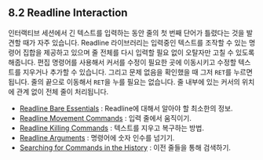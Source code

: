 ## 8.2 Readline Interaction
인터랙티브 세션에서 긴 텍스트를 입력하는 동안 줄의 첫 번째 단어가 틀렸다는 것을 발견할 때가 자주 있습니다. Readline 라이브러리는 입력중인 텍스트를 조작할 수 있는 명령어 집합을 제공하고 있으며 줄 전체를 다시 입력할 필요 없이 오탈자만 고칠 수 있도록 해줍니다. 편집 명령어를 사용해서 커서를 수정이 필요한 곳에 이동시키고 수정할 텍스트를 지우거나 추가할 수 있습니다. 그리고 문제 없음을 확인했을 때 그저 `RET`를 누르면 됩니다. 줄의 끝으로 이동해서 `RET`을 누를 필요는 없습니다. 줄 내부에 있는 커서의 위치에 관계 없이 전체 줄이 처리됩니다.

- [Readline Bare Essentials](chapter_8_2_1.html) : Readline에 대해서 알아야 할 최소한의 정보.
- [Readline Movement Commands](chapter_8_2_2.html) : 입력 줄에서 움직이기.
- [Readline Killing Commands](chapter_8_2_3.html) : 텍스트를 지우고 복구하는 방법.
- [Readline Arguments](chapter_8_2_4.html) : 명령어에 숫자 인수를 넘기기.
- [Searching for Commands in the History](chapter_8_2_5.html) : 이전 줄들을 통해 검색하기.
